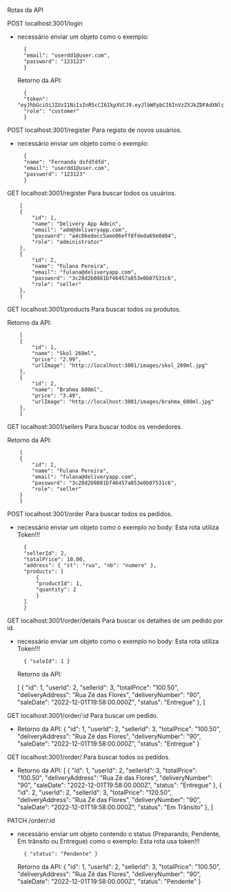 Rotas da API

POST localhost:3001/login

- necessário enviar um objeto como o exemplo:

        {
        "email": "userdd1@user.com",
        "password": "123123"
        }

  Retorno da API:

        {
        "token": "eyJhbGciOiJIUzI1NiIsInR5cCI6IkpXVCJ9.eyJlbWFpbCI6InVzZXJkZDFAdXNlci5jb20iLCJpZCI6NCwibmFtZSI6IkZlcm5hbmRhIGRzZmRmZGZkIiwicm9sZSI6ImN1c3RvbWVyIiwiaWF0IjoxNjcwNTI2NDQ0LCJleHAiOjE2NzEzOTA0NDR9.HaRofwh74V8NA5gHH1MNS_hbxzjHMTsvJKd9xz7PkYo",
        "role": "customer"
        }

POST localhost:3001/register
Para registo de novos usuários.

- necessário enviar um objeto como o exemplo:

        {
        "name": "Fernanda dsfdfdfd",
        "email": "userdd1@user.com",
        "password": "123123"
        }

GET localhost:3001/register
Para buscar todos os usuários.

        [
        {
            "id": 1,
            "name": "Delivery App Admin",
            "email": "adm@deliveryapp.com",
            "password": "a4c86edecc5aee06eff8fdeda69e0d04",
            "role": "administrator"
        },
        {
            "id": 2,
            "name": "Fulana Pereira",
            "email": "fulana@deliveryapp.com",
            "password": "3c28d2b0881bf46457a853e0b07531c6",
            "role": "seller"
        },
        ]

GET localhost:3001/products
Para buscar todos os produtos.

Retorno da API:

        [
        {
            "id": 1,
            "name": "Skol 269ml",
            "price": "2.99",
            "urlImage": "http://localhost:3001/images/skol_269ml.jpg"
        },
        {
            "id": 2,
            "name": "Brahma 600ml",
            "price": "3.49",
            "urlImage": "http://localhost:3001/images/brahma_600ml.jpg"
        },
        ]

GET localhost:3001/sellers
Para buscar todos os vendedores.

Retorno da API:

        [
        {
            "id": 2,
            "name": "Fulana Pereira",
            "email": "fulana@deliveryapp.com",
            "password": "3c28d2b0881bf46457a853e0b07531c6",
            "role": "seller"
        }
        ]

POST localhost:3001/order
Para buscar todos os pedidos.

- necessário enviar um objeto como o exemplo no body:
  Esta rota utiliza Token!!!

        {
        "sellerId": 2,
        "totalPrice": 10.00,
        "address": { "st": "rua", "nb": "numero" },
        "products": [
            {
            "productId": 1,
            "quantity": 2
            }
        ]
        }

GET localhost:3001/order/details
Para buscar os detalhes de um pedido por id.

- necessário enviar um objeto como o exemplo no body:
  Esta rota utiliza Token!!!

        { "saleId": 1 }

  Retorno da API:

    [
        {
        "id": 1,
        "userId": 2,
        "sellerId": 3,
        "totalPrice": "100.50",
        "deliveryAddress": "Rua Zé das Flores",
        "deliveryNumber": "90",
        "saleDate": "2022-12-01T19:58:00.000Z",
        "status": "Entregue"
        },
    ]

GET localhost:3001/order/:id
Para buscar um pedido.

- Retorno da API:
        {
        "id": 1,
        "userId": 2,
        "sellerId": 3,
        "totalPrice": "100.50",
        "deliveryAddress": "Rua Zé das Flores",
        "deliveryNumber": "90",
        "saleDate": "2022-12-01T19:58:00.000Z",
        "status": "Entregue"
        }

GET localhost:3001/order/
Para buscar todos os pedidos.

- Retorno da API:
    [
        {
        "id": 1,
        "userId": 2,
        "sellerId": 3,
        "totalPrice": "100.50",
        "deliveryAddress": "Rua Zé das Flores",
        "deliveryNumber": "90",
        "saleDate": "2022-12-01T19:58:00.000Z",
        "status": "Entregue"
        },
        {
        "id": 2,
        "userId": 2,
        "sellerId": 3,
        "totalPrice": "120.50",
        "deliveryAddress": "Rua Zé das Flores",
        "deliveryNumber": "90",
        "saleDate": "2022-12-01T19:58:00.000Z",
        "status": "Em Trânsito"
        },
    ]

PATCH /order/:id


- necessário enviar um objeto contendo o status (Preparando, Pendente, Em trânsito ou Entregue) como o exemplo:
    Esta rota usa token!!!

        { "status": "Pendente" }

    Retorno da API:
        {
        "id": 1,
        "userId": 2,
        "sellerId": 3,
        "totalPrice": "100.50",
        "deliveryAddress": "Rua Zé das Flores",
        "deliveryNumber": "90",
        "saleDate": "2022-12-01T19:58:00.000Z",
        "status": "Pendente"
        }
